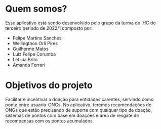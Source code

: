# Quem somos?
Esse aplicativo está sendo desenvolvido pelo grupo da turma de IHC do terceiro periodo de 2022/1 composto por:
* Felipe Martins Sanches
* Wellingthon Orli Pires
* Guilherme Matos
* Luiz Felipe Corumba
* Leticia Brito
* Amanda Ferrari
# Objetivos do projeto
Facilitar e incentivar a doação para entidades carentes, servindo como ponte entre usuario-ONGs.
No aplicativo, teremos recomendações de ONGs que estão precisando de suporte com qualquer tipo de doação, sistemas de pontos com base em doações e área de resgate de recompensas com os pontos acumulados.